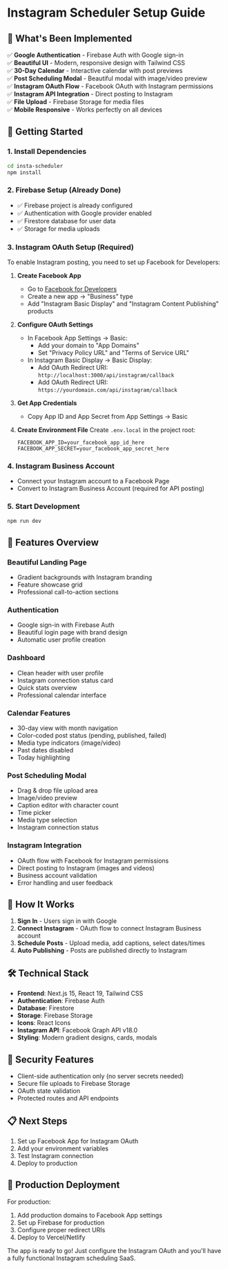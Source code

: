 # Instagram Scheduler Setup Guide

## 🎉 What's Been Implemented

✅ **Google Authentication** - Firebase Auth with Google sign-in  
✅ **Beautiful UI** - Modern, responsive design with Tailwind CSS  
✅ **30-Day Calendar** - Interactive calendar with post previews  
✅ **Post Scheduling Modal** - Beautiful modal with image/video preview  
✅ **Instagram OAuth Flow** - Facebook OAuth with Instagram permissions  
✅ **Instagram API Integration** - Direct posting to Instagram  
✅ **File Upload** - Firebase Storage for media files  
✅ **Mobile Responsive** - Works perfectly on all devices  

## 🚀 Getting Started

### 1. Install Dependencies
```bash
cd insta-scheduler
npm install
```

### 2. Firebase Setup (Already Done)
- ✅ Firebase project is already configured
- ✅ Authentication with Google provider enabled
- ✅ Firestore database for user data
- ✅ Storage for media uploads

### 3. Instagram OAuth Setup (Required)

To enable Instagram posting, you need to set up Facebook for Developers:

1. **Create Facebook App**
   - Go to [Facebook for Developers](https://developers.facebook.com/)
   - Create a new app → "Business" type
   - Add "Instagram Basic Display" and "Instagram Content Publishing" products

2. **Configure OAuth Settings**
   - In Facebook App Settings → Basic:
     - Add your domain to "App Domains"
     - Set "Privacy Policy URL" and "Terms of Service URL"
   - In Instagram Basic Display → Basic Display:
     - Add OAuth Redirect URI: `http://localhost:3000/api/instagram/callback`
     - Add OAuth Redirect URI: `https://yourdomain.com/api/instagram/callback`

3. **Get App Credentials**
   - Copy App ID and App Secret from App Settings → Basic

4. **Create Environment File**
   Create `.env.local` in the project root:
   ```env
   FACEBOOK_APP_ID=your_facebook_app_id_here
   FACEBOOK_APP_SECRET=your_facebook_app_secret_here
   ```

### 4. Instagram Business Account
- Connect your Instagram account to a Facebook Page
- Convert to Instagram Business Account (required for API posting)

### 5. Start Development
```bash
npm run dev
```

## 🎨 Features Overview

### Beautiful Landing Page
- Gradient backgrounds with Instagram branding
- Feature showcase grid
- Professional call-to-action sections

### Authentication
- Google sign-in with Firebase Auth
- Beautiful login page with brand design
- Automatic user profile creation

### Dashboard
- Clean header with user profile
- Instagram connection status card
- Quick stats overview
- Professional calendar interface

### Calendar Features
- 30-day view with month navigation
- Color-coded post status (pending, published, failed)
- Media type indicators (image/video)
- Past dates disabled
- Today highlighting

### Post Scheduling Modal
- Drag & drop file upload area
- Image/video preview
- Caption editor with character count
- Time picker
- Media type selection
- Instagram connection status

### Instagram Integration
- OAuth flow with Facebook for Instagram permissions
- Direct posting to Instagram (images and videos)
- Business account validation
- Error handling and user feedback

## 📱 How It Works

1. **Sign In** - Users sign in with Google
2. **Connect Instagram** - OAuth flow to connect Instagram Business account
3. **Schedule Posts** - Upload media, add captions, select dates/times
4. **Auto Publishing** - Posts are published directly to Instagram

## 🛠 Technical Stack

- **Frontend**: Next.js 15, React 19, Tailwind CSS
- **Authentication**: Firebase Auth
- **Database**: Firestore
- **Storage**: Firebase Storage
- **Icons**: React Icons
- **Instagram API**: Facebook Graph API v18.0
- **Styling**: Modern gradient designs, cards, modals

## 🔐 Security Features

- Client-side authentication only (no server secrets needed)
- Secure file uploads to Firebase Storage
- OAuth state validation
- Protected routes and API endpoints

## 📋 Next Steps

1. Set up Facebook App for Instagram OAuth
2. Add your environment variables
3. Test Instagram connection
4. Deploy to production

## 🎯 Production Deployment

For production:
1. Add production domains to Facebook App settings
2. Set up Firebase for production
3. Configure proper redirect URIs
4. Deploy to Vercel/Netlify

The app is ready to go! Just configure the Instagram OAuth and you'll have a fully functional Instagram scheduling SaaS.
